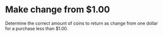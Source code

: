 # Make change from $1.00

Determine the correct amount of coins to return as change from one dollar for a purchase less than $1.00.
